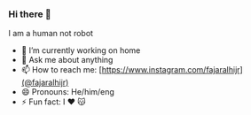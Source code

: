 ### Hi there 👋

<!--
**fajarmuhamad616/fajarmuhamad616** is a ✨ _special_ ✨ repository because its `README.md` (this file) appears on your GitHub profile. -->

I am a human not robot 

<!-- - 🌱 I’m currently learning ...
- 👯 I’m looking to collaborate on ...
- 🤔 I’m looking for help with ... -->
- 🔭 I’m currently working on home
- 💬 Ask me about anything
- 📫 How to reach me: [https://www.instagram.com/fajaralhijr](@fajaralhijr)
- 😄 Pronouns: He/him/eng
- ⚡ Fun fact: I ❤ 😽
